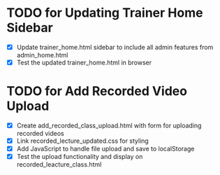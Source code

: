 # TODO for Updating Trainer Home Sidebar

- [x] Update trainer_home.html sidebar to include all admin features from admin_home.html
- [x] Test the updated trainer_home.html in browser

# TODO for Add Recorded Video Upload

- [x] Create add_recorded_class_upload.html with form for uploading recorded videos
- [x] Link recorded_lecture_updated.css for styling
- [x] Add JavaScript to handle file upload and save to localStorage
- [x] Test the upload functionality and display on recorded_leacture_class.html

